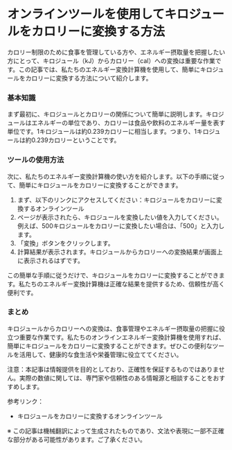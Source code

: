 オンラインツールを使用してキロジュールをカロリーに変換する方法
===============================

カロリー制限のために食事を管理している方や、エネルギー摂取量を把握したい方にとって、キロジュール（kJ）からカロリー（cal）への変換は重要な作業です。この記事では、私たちのエネルギー変換計算機を使用して、簡単にキロジュールをカロリーに変換する方法について紹介します。

### 基本知識

まず最初に、キロジュールとカロリーの関係について簡単に説明します。キロジュールはエネルギーの単位であり、カロリーは食品や飲料のエネルギー量を表す単位です。1キロジュールは約0.239カロリーに相当します。つまり、1キロジュールは約0.239カロリーということです。

### ツールの使用方法

次に、私たちのエネルギー変換計算機の使い方を紹介します。以下の手順に従って、簡単にキロジュールをカロリーに変換することができます。

1. まず、以下のリンクにアクセスしてください：キロジュールをカロリーに変換するオンラインツール
2. ページが表示されたら、キロジュールを変換したい値を入力してください。例えば、500キロジュールをカロリーに変換したい場合は、「500」と入力します。
3. 「変換」ボタンをクリックします。
4. 計算結果が表示されます。キロジュールからカロリーへの変換結果が画面上に表示されるはずです。

この簡単な手順に従うだけで、キロジュールをカロリーに変換することができます。私たちのエネルギー変換計算機は正確な結果を提供するため、信頼性が高く便利です。

### まとめ

キロジュールからカロリーへの変換は、食事管理やエネルギー摂取量の把握に役立つ重要な作業です。私たちのオンラインエネルギー変換計算機を使用すれば、簡単にキロジュールをカロリーに変換することができます。ぜひこの便利なツールを活用して、健康的な食生活や栄養管理に役立ててください。

注意：本記事は情報提供を目的としており、正確性を保証するものではありません。実際の数値に関しては、専門家や信頼性のある情報源と相談することをおすすめします。

参考リンク：

- キロジュールをカロリーに変換するオンラインツール

※ この記事は機械翻訳によって生成されたものであり、文法や表現に一部不正確な部分がある可能性があります。ご了承ください。